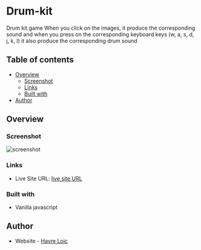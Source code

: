 # Drum-kit

Drum kit game
When you click on the images, it produce the corresponding sound and when you press on the corresponding keyboard keys (w, a, s, d, j, k, l)
it also produce the corresponding drum sound

## Table of contents

- [Overview](#overview)
  - [Screenshot](#screenshot)
  - [Links](#links)
  - [Built with](#built-with)
- [Author](#author)

## Overview

### Screenshot

![screenshot](public/lib.png)

### Links

- Live Site URL: [live site URL](https://havreloic.github.io/Drum-kit/)

### Built with

- Vanilla javascript

## Author

- Website - [Havre Loic](https://havreloic.netlify.app/)
